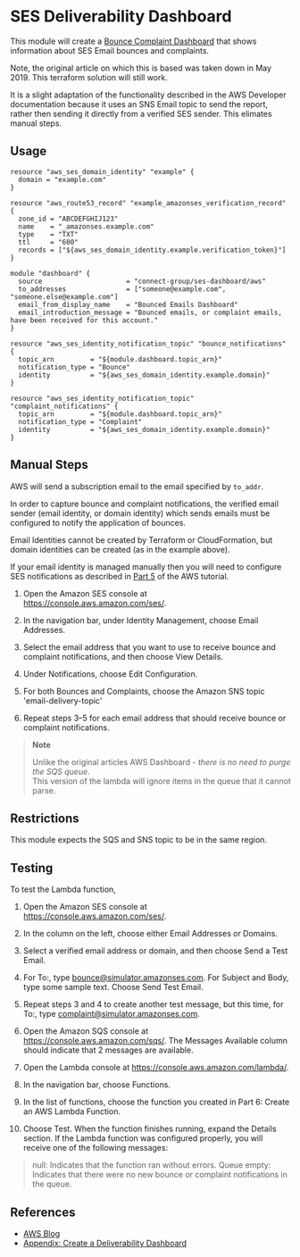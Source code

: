 SES Deliverability Dashboard
============================
This module will create a [Bounce Complaint Dashboard](https://aws.amazon.com/blogs/messaging-and-targeting/creating-a-daily-dashboard-to-track-bounces-and-complaints/) that shows information about SES Email bounces and complaints.

Note, the original article on which this is based was taken down in May 2019.  This terraform solution will still work.

It is a slight adaptation of the functionality described in the AWS Developer documentation because it uses an SNS Email topic to send the report, rather then sending it directly from a verified SES sender.  This elimates manual steps.

Usage
-----
```hcl
resource "aws_ses_domain_identity" "example" {
  domain = "example.com"
}

resource "aws_route53_record" "example_amazonses_verification_record" {
  zone_id = "ABCDEFGHIJ123"
  name    = "_amazonses.example.com"
  type    = "TXT"
  ttl     = "600"
  records = ["${aws_ses_domain_identity.example.verification_token}"]
}

module "dashboard" {
  source                     = "connect-group/ses-dashboard/aws"
  to_addresses               = ["someone@example.com", "someone.else@example.com"]
  email_from_display_name    = "Bounced Emails Dashboard"
  email_introduction_message = "Bounced emails, or complaint emails, have been received for this account."
}

resource "aws_ses_identity_notification_topic" "bounce_notifications" {
  topic_arn         = "${module.dashboard.topic_arn}"
  notification_type = "Bounce"
  identity          = "${aws_ses_domain_identity.example.domain}"
}

resource "aws_ses_identity_notification_topic" "complaint_notifications" {
  topic_arn         = "${module.dashboard.topic_arn}"
  notification_type = "Complaint"
  identity          = "${aws_ses_domain_identity.example.domain}"
}
```

Manual Steps
------------
AWS will send a subscription email to the email specified by `to_addr`.

In order to capture bounce and complaint notifications, the verified email sender (email identity, or domain identity) which sends emails must be configured to notify the application of bounces.  

Email Identities cannot be created by Terraform or CloudFormation, but domain identities can be created (as in the example above).

If your email identity is managed manually then you will need to  configure SES notifications as described in [Part 5](https://docs.aws.amazon.com/ses/latest/DeveloperGuide/dashboardconfigureSESnotifications.html) of the AWS tutorial.

1. Open the Amazon SES console at https://console.aws.amazon.com/ses/.

2. In the navigation bar, under Identity Management, choose Email Addresses.

3. Select the email address that you want to use to receive bounce and complaint notifications, 
   and then choose View Details.

4. Under Notifications, choose Edit Configuration.

5. For both Bounces and Complaints, choose the Amazon SNS topic 'email-delivery-topic'

6. Repeat steps 3–5 for each email address that should receive bounce or complaint notifications.


> **Note**
>
> Unlike the original articles AWS Dashboard - *there is no need to purge the SQS queue*.  
> This version of the lambda will ignore items in the queue that it cannot parse.

Restrictions
------------
This module expects the SQS and SNS topic to be in the same region.  

Testing
-------
To test the Lambda function,

1. Open the Amazon SES console at https://console.aws.amazon.com/ses/.

2. In the column on the left, choose either Email Addresses or Domains.

3. Select a verified email address or domain, and then choose Send a Test Email.

4. For To:, type bounce@simulator.amazonses.com. For Subject and Body, type some sample text. Choose Send Test Email.

5. Repeat steps 3 and 4 to create another test message, but this time, for To:, type complaint@simulator.amazonses.com.

6. Open the Amazon SQS console at https://console.aws.amazon.com/sqs/. The Messages Available column should indicate that 2 messages are available.

7. Open the Lambda console at https://console.aws.amazon.com/lambda/.

8. In the navigation bar, choose Functions.

9. In the list of functions, choose the function you created in Part 6: Create an AWS Lambda Function.

10. Choose Test. When the function finishes running, expand the Details section. If the Lambda function was configured properly, you will receive one of the following messages:

> null: Indicates that the function ran without errors.
> Queue empty: Indicates that there were no new bounce or complaint notifications in the queue.

References
----------
* [AWS Blog](https://aws.amazon.com/blogs/messaging-and-targeting/creating-a-daily-dashboard-to-track-bounces-and-complaints/)
* [Appendix: Create a Deliverability Dashboard](https://docs.aws.amazon.com/ses/latest/DeveloperGuide/bouncecomplaintdashboard.html)


